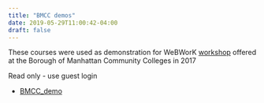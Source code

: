 ```yaml
---
title: "BMCC demos"
date: 2019-05-29T11:00:42-04:00
draft: false
---
```


These courses were used as demonstration for  WeBWorK [workshop](http://demo.webwork.rochester.edu/gage/2017BMCC/) 
offered at the Borough of Manhattan Community Colleges in 2017 
<!--more-->

Read only - use guest login
- [BMCC_demo](http://demo.webwork.rochester.edu/webwork2/BMCC_workshop/)
